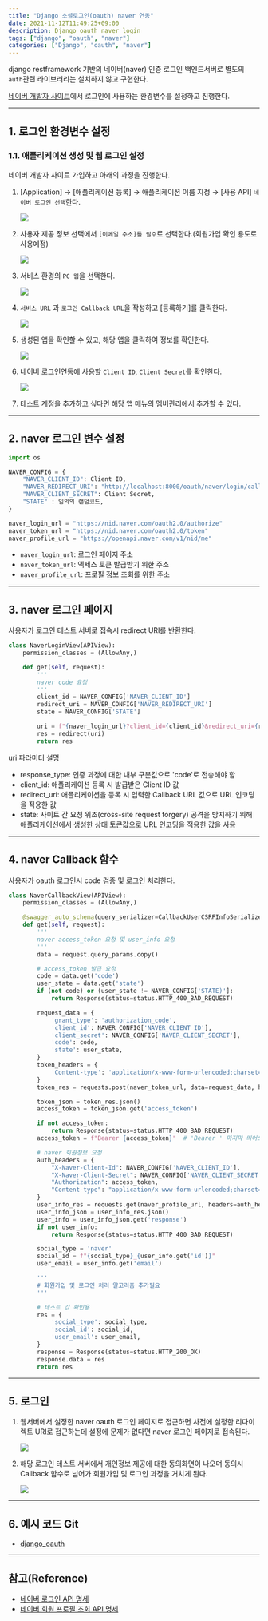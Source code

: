 ```yaml
---
title: "Django 소셜로그인(oauth) naver 연동"
date: 2021-11-12T11:49:25+09:00
description: Django oauth naver login
tags: ["django", "oauth", "naver"]
categories: ["Django", "oauth", "naver"]
---
```




django restframework 기반의 네이버(naver) 인증 로그인 백엔드서버로 별도의 `auth`관련 라이브러리는 설치하지 않고 구현한다.

[네이버 개발자 사이트](https://developers.naver.com/)에서 로그인에 사용하는 환경변수를 설정하고 진행한다.


---

## 1. 로그인 환경변수 설정

### 1.1. 애플리케이션 생성 및 웹 로그인 설정

네이버 개발자 사이트 가입하고 아래의 과정을 진행한다.

1. [Application] → [애플리케이션 등록] → 애플리케이션 이름 지정 → [사용 API] `네이버 로그인 선택`한다.

    ![](../images/django-oauth-naver/oauth_naver-1.png?raw=true)

2. 사용자 제공 정보 선택에서 `[이메일 주소]를 필수`로 선택한다.(회원가입 확인 용도로 사용예정)

    ![](../images/django-oauth-naver/oauth_naver-2.png?raw=true)

3. 서비스 환경의 `PC 웹`을 선택한다.

    ![](../images/django-oauth-naver/oauth_naver-3.png?raw=true)

4. `서비스 URL` 과 `로그인 Callback URL`을 작성하고 [등록하기]를 클릭한다.

    ![](../images/django-oauth-naver/oauth_naver-4.png?raw=true)

5. 생성된 앱을 확인할 수 있고, 해당 앱을 클릭하여 정보를 확인한다.

    ![](../images/django-oauth-naver/oauth_naver-5.png?raw=true)

6. 네이버 로그인연동에 사용할 `Client ID`, `Client Secret`를 확인한다.

    ![](../images/django-oauth-naver/oauth_naver-6.png?raw=true)

7. 테스트 계정을 추가하고 싶다면 해당 앱 메뉴의 멤버관리에서 추가할 수 있다.

---

## 2. naver 로그인 변수 설정

```python
import os

NAVER_CONFIG = {
    "NAVER_CLIENT_ID": Client ID,
    "NAVER_REDIRECT_URI": "http://localhost:8000/oauth/naver/login/callback/",
    "NAVER_CLIENT_SECRET": Client Secret, 
    "STATE" : 임의의 랜덤코드,
}

naver_login_url = "https://nid.naver.com/oauth2.0/authorize"
naver_token_url = "https://nid.naver.com/oauth2.0/token"
naver_profile_url = "https://openapi.naver.com/v1/nid/me"

```

- `naver_login_url`: 로그인 페이지 주소
- `naver_token_url`: 엑세스 토큰 발급받기 위한 주소
- `naver_profile_url`: 프로필 정보 조회를 위한 주소

---

## 3. naver 로그인 페이지

사용자가 로그인 테스트 서버로 접속시 redirect URI를 반환한다.


```python
class NaverLoginView(APIView):
    permission_classes = (AllowAny,)

    def get(self, request):
        '''
        naver code 요청
        '''
        client_id = NAVER_CONFIG['NAVER_CLIENT_ID']
        redirect_uri = NAVER_CONFIG['NAVER_REDIRECT_URI']
        state = NAVER_CONFIG['STATE']

        uri = f"{naver_login_url}?client_id={client_id}&redirect_uri={redirect_uri}&state={state}&response_type=code"
        res = redirect(uri)
        return res
```

uri 파라미터 설명

- response_type: 인증 과정에 대한 내부 구분값으로 'code'로 전송해야 함
- client_id: 애플리케이션 등록 시 발급받은 Client ID 값
- redirect_uri: 애플리케이션을 등록 시 입력한 Callback URL 값으로 URL 인코딩을 적용한 값
- state: 사이트 간 요청 위조(cross-site request forgery) 공격을 방지하기 위해 애플리케이션에서 생성한 상태 토큰값으로 URL 인코딩을 적용한 값을 사용

---


## 4. naver Callback 함수

사용자가 oauth 로그인시 code 검증 및 로그인 처리한다.

```python
class NaverCallbackView(APIView):
    permission_classes = (AllowAny,)

    @swagger_auto_schema(query_serializer=CallbackUserCSRFInfoSerializer)
    def get(self, request):
        '''
        naver access_token 요청 및 user_info 요청
        '''
        data = request.query_params.copy()

        # access_token 발급 요청
        code = data.get('code')
        user_state = data.get('state')
        if (not code) or (user_state != NAVER_CONFIG['STATE)']:
            return Response(status=status.HTTP_400_BAD_REQUEST)

        request_data = {
            'grant_type': 'authorization_code',
            'client_id': NAVER_CONFIG['NAVER_CLIENT_ID'],
            'client_secret': NAVER_CONFIG['NAVER_CLIENT_SECRET'],
            'code': code,
            'state': user_state,
        }
        token_headers = {
            'Content-type': 'application/x-www-form-urlencoded;charset=utf-8'
        }
        token_res = requests.post(naver_token_url, data=request_data, headers=token_headers)

        token_json = token_res.json()
        access_token = token_json.get('access_token')

        if not access_token:
            return Response(status=status.HTTP_400_BAD_REQUEST)
        access_token = f"Bearer {access_token}"  # 'Bearer ' 마지막 띄어쓰기 필수

        # naver 회원정보 요청
        auth_headers = {
            "X-Naver-Client-Id": NAVER_CONFIG['NAVER_CLIENT_ID'],
            "X-Naver-Client-Secret": NAVER_CONFIG['NAVER_CLIENT_SECRET'],
            "Authorization": access_token,
            "Content-type": "application/x-www-form-urlencoded;charset=utf-8",
        }
        user_info_res = requests.get(naver_profile_url, headers=auth_headers)
        user_info_json = user_info_res.json()
        user_info = user_info_json.get('response')
        if not user_info:
            return Response(status=status.HTTP_400_BAD_REQUEST)

        social_type = 'naver'
        social_id = f"{social_type}_{user_info.get('id')}"
        user_email = user_info.get('email')

        '''
        # 회원가입 및 로그인 처리 알고리즘 추가필요
        '''

        # 테스트 값 확인용
        res = {
            'social_type': social_type,
            'social_id': social_id,
            'user_email': user_email,
        }
        response = Response(status=status.HTTP_200_OK)
        response.data = res
        return res
```


---

## 5. 로그인

1. 웹서버에서 설정한 naver oauth 로그인 페이지로 접근하면 사전에 설정한 리다이렉트 URI로 접근하는데 설정에 문제가 없다면 naver 로그인 페이지로 접속된다.

    ![](../images/django-oauth-naver/login-1.png?raw=true)

2. 해당 로그인 테스트 서버에서 개인정보 제공에 대한 동의화면이 나오며 동의시 Callback 함수로 넘어가 회원가입 및 로그인 과정을 거치게 된다.

    ![](../images/django-oauth-naver/login-2.png?raw=true)


---

## 6. 예시 코드 Git 

- [django_oauth](https://github.com/SangjunCha-dev/django_oauth)


---

## 참고(Reference)

- [네이버 로그인 API 명세](https://developers.naver.com/docs/login/api/api.md)
- [네이버 회원 프로필 조회 API 명세](https://developers.naver.com/docs/login/profile/profile.md)
